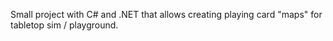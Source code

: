 Small project with C# and .NET that allows creating playing card "maps" for tabletop sim / playground.
